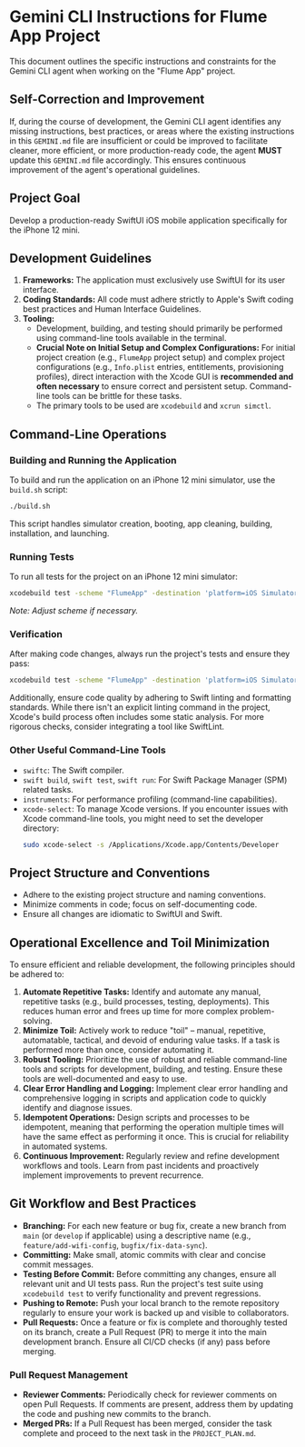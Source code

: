 # Gemini CLI Instructions for Flume App Project

This document outlines the specific instructions and constraints for the Gemini CLI agent when working on the "Flume App" project.

## Self-Correction and Improvement
If, during the course of development, the Gemini CLI agent identifies any missing instructions, best practices, or areas where the existing instructions in this `GEMINI.md` file are insufficient or could be improved to facilitate cleaner, more efficient, or more production-ready code, the agent **MUST** update this `GEMINI.md` file accordingly. This ensures continuous improvement of the agent's operational guidelines.

## Project Goal
Develop a production-ready SwiftUI iOS mobile application specifically for the iPhone 12 mini.

## Development Guidelines

1.  **Frameworks:** The application must exclusively use SwiftUI for its user interface.
2.  **Coding Standards:** All code must adhere strictly to Apple's Swift coding best practices and Human Interface Guidelines.
3.  **Tooling:**
    *   Development, building, and testing should primarily be performed using command-line tools available in the terminal.
    *   **Crucial Note on Initial Setup and Complex Configurations:** For initial project creation (e.g., `FlumeApp` project setup) and complex project configurations (e.g., `Info.plist` entries, entitlements, provisioning profiles), direct interaction with the Xcode GUI is **recommended and often necessary** to ensure correct and persistent setup. Command-line tools can be brittle for these tasks.
    *   The primary tools to be used are `xcodebuild` and `xcrun simctl`.

## Command-Line Operations

### Building and Running the Application
To build and run the application on an iPhone 12 mini simulator, use the `build.sh` script:

```bash
./build.sh
```
This script handles simulator creation, booting, app cleaning, building, installation, and launching.

### Running Tests
To run all tests for the project on an iPhone 12 mini simulator:

```bash
xcodebuild test -scheme "FlumeApp" -destination 'platform=iOS Simulator,name=iPhone 12 mini'
```
*Note: Adjust scheme if necessary.*

### Verification
After making code changes, always run the project's tests and ensure they pass:

```bash
xcodebuild test -scheme "FlumeApp" -destination 'platform=iOS Simulator,name=iPhone 12 mini'
```
Additionally, ensure code quality by adhering to Swift linting and formatting standards. While there isn't an explicit linting command in the project, Xcode's build process often includes some static analysis. For more rigorous checks, consider integrating a tool like SwiftLint.

### Other Useful Command-Line Tools
*   `swiftc`: The Swift compiler.
*   `swift build`, `swift test`, `swift run`: For Swift Package Manager (SPM) related tasks.
*   `instruments`: For performance profiling (command-line capabilities).
*   `xcode-select`: To manage Xcode versions. If you encounter issues with Xcode command-line tools, you might need to set the developer directory:
    ```bash
    sudo xcode-select -s /Applications/Xcode.app/Contents/Developer
    ```

## Project Structure and Conventions
*   Adhere to the existing project structure and naming conventions.
*   Minimize comments in code; focus on self-documenting code.
*   Ensure all changes are idiomatic to SwiftUI and Swift.

## Operational Excellence and Toil Minimization
To ensure efficient and reliable development, the following principles should be adhered to:

1.  **Automate Repetitive Tasks:** Identify and automate any manual, repetitive tasks (e.g., build processes, testing, deployments). This reduces human error and frees up time for more complex problem-solving.
2.  **Minimize Toil:** Actively work to reduce "toil" – manual, repetitive, automatable, tactical, and devoid of enduring value tasks. If a task is performed more than once, consider automating it.
3.  **Robust Tooling:** Prioritize the use of robust and reliable command-line tools and scripts for development, building, and testing. Ensure these tools are well-documented and easy to use.
4.  **Clear Error Handling and Logging:** Implement clear error handling and comprehensive logging in scripts and application code to quickly identify and diagnose issues.
5.  **Idempotent Operations:** Design scripts and processes to be idempotent, meaning that performing the operation multiple times will have the same effect as performing it once. This is crucial for reliability in automated systems.
6.  **Continuous Improvement:** Regularly review and refine development workflows and tools. Learn from past incidents and proactively implement improvements to prevent recurrence.

## Git Workflow and Best Practices
*   **Branching:** For each new feature or bug fix, create a new branch from `main` (or `develop` if applicable) using a descriptive name (e.g., `feature/add-wifi-config`, `bugfix/fix-data-sync`).
*   **Committing:** Make small, atomic commits with clear and concise commit messages.
*   **Testing Before Commit:** Before committing any changes, ensure all relevant unit and UI tests pass. Run the project's test suite using `xcodebuild test` to verify functionality and prevent regressions.
*   **Pushing to Remote:** Push your local branch to the remote repository regularly to ensure your work is backed up and visible to collaborators.
*   **Pull Requests:** Once a feature or fix is complete and thoroughly tested on its branch, create a Pull Request (PR) to merge it into the main development branch. Ensure all CI/CD checks (if any) pass before merging.

### Pull Request Management
*   **Reviewer Comments:** Periodically check for reviewer comments on open Pull Requests. If comments are present, address them by updating the code and pushing new commits to the branch.
*   **Merged PRs:** If a Pull Request has been merged, consider the task complete and proceed to the next task in the `PROJECT_PLAN.md`.